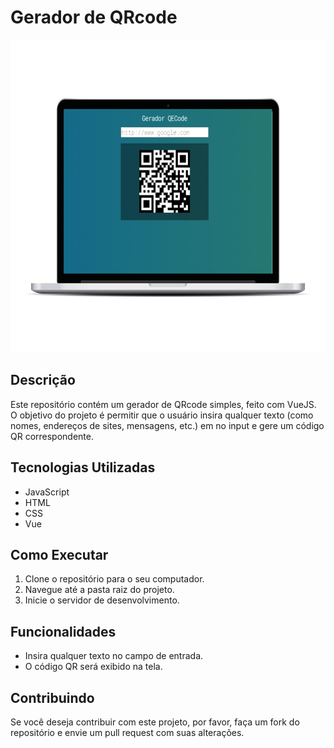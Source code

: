 # Gerador de QRcode

<img src="assets/img/QRCode.png" alt="QRCode" style="width: 600px; height: 500px;">

## Descrição

Este repositório contém um gerador de QRcode simples, feito com VueJS. O objetivo do projeto é permitir que o usuário insira qualquer texto (como nomes, endereços de sites, mensagens, etc.) em no input e gere um código QR correspondente.

## Tecnologias Utilizadas

- JavaScript
- HTML
- CSS
- Vue

## Como Executar

1. Clone o repositório para o seu computador.
2. Navegue até a pasta raiz do projeto.
3. Inicie o servidor de desenvolvimento.

## Funcionalidades

- Insira qualquer texto no campo de entrada.
- O código QR será exibido na tela.

## Contribuindo

Se você deseja contribuir com este projeto, por favor, faça um fork do repositório e envie um pull request com suas alterações.
